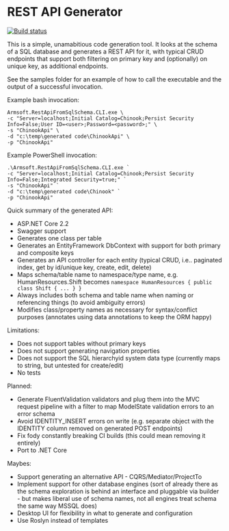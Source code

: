 # REST API Generator

[![Build status](https://ci.appveyor.com/api/projects/status/8c5pi7t1ccr33e7n/branch/master?svg=true)](https://ci.appveyor.com/project/kane-armstrong/rest-api-from-sql/branch/master)

This is a simple, unamabitious code generation tool. It looks at the schema of a SQL database 
and generates a REST API for it, with typical CRUD endpoints that support both filtering on 
primary key and (optionally) on unique key, as additional endpoints.

See the samples folder for an example of how to call the executable and the output of a successful invocation.

Example bash invocation:

```
Armsoft.RestApiFromSqlSchema.CLI.exe \
-c "Server=localhost;Initial Catalog=Chinook;Persist Security Info=False;User ID=<user>;Password=<password>;" \
-s "ChinookApi" \
-d "c:\temp\generated code\ChinookApi" \
-p "ChinookApi"
```

Example PowerShell invocation:

```
.\Armsoft.RestApiFromSqlSchema.CLI.exe `
-c "Server=localhost;Initial Catalog=Chinook;Persist Security Info=False;Integrated Security=true;" `
-s "ChinookApi" `
-d "c:\temp\generated code\Chinook" `
-p "ChinookApi" 
```

Quick summary of the generated API:

  * ASP.NET Core 2.2
  * Swagger support
  * Generates one class per table 
  * Generates an EntityFramework DbContext with support for both primary and composite keys
  * Generates an API controller for each entity (typical CRUD, i.e.. paginated index, get by id/unique key, create, edit, delete)
  * Maps schema/table name to namespace/type name, e.g. HumanResources.Shift becomes `namespace HumanResources { public class Shift { ... } }`
  * Always includes both schema and table name when naming or referencing things (to avoid ambiguity errors)
  * Modifies class/property names as necessary for syntax/conflict purposes (annotates using data annotations to keep the ORM happy)

Limitations:

  * Does not support tables without primary keys
  * Does not support generating navigation properties
  * Does not support the SQL hierarchyid system data type (currently maps to string, but untested for create/edit)
  * No tests

Planned:

  * Generate FluentValidation validators and plug them into the MVC request pipeline with a filter to map ModelState validation errors to an error schema
  * Avoid IDENTITY_INSERT errors on write (e.g. separate object with the IDENTITY column removed on generated POST endpoints)
  * Fix fody constantly breaking CI builds (this could mean removing it entirely)
  * Port to .NET Core

Maybes:

  * Support generating an alternative API - CQRS/Mediator/ProjectTo
  * Implement support for other database engines (sort of already there as the schema exploration is behind an interface and 
pluggable via builder - but makes liberal use of schema names, not all engines treat schema the same way MSSQL does)
  * Desktop UI for flexibility in what to generate and configuration
  * Use Roslyn instead of templates
